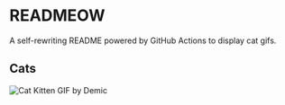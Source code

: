 # READMEOW

A self-rewriting README powered by GitHub Actions to display cat gifs.

## Cats

![Cat Kitten GIF by Demic](https://media3.giphy.com/media/v1.Y2lkPTlhY2QwMmRhc3E2bTU2cGhyc25sb29iaXZsa2p2NmZvMmxpdDV5Ymh6ejZpMmIzaCZlcD12MV9naWZzX3NlYXJjaCZjdD1n/3oriO0OEd9QIDdllqo/200.gif)
